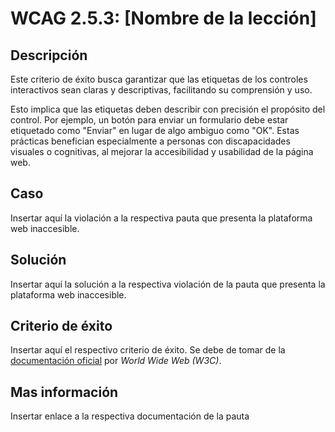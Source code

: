 # WCAG 2.5.3: [Nombre de la lección]

## Descripción

Este criterio de éxito busca garantizar que las etiquetas de los controles interactivos sean claras y descriptivas, facilitando su comprensión y uso.

Esto implica que las etiquetas deben describir con precisión el propósito del control. Por ejemplo, un botón para enviar un formulario debe estar etiquetado como "Enviar" en lugar de algo ambiguo como "OK". Estas prácticas benefician especialmente a personas con discapacidades visuales o cognitivas, al mejorar la accesibilidad y usabilidad de la página web.

## Caso

Insertar aquí la violación a la respectiva pauta que presenta la plataforma web inaccesible.

## Solución

Insertar aquí la solución a la respectiva violación de la pauta que presenta la plataforma web inaccesible.

## Criterio de éxito

Insertar aquí el respectivo criterio de éxito. Se debe de tomar de la [documentación oficial](https://www.w3.org/WAI/) por *World Wide Web (W3C)*.

## Mas información

Insertar enlace a la respectiva documentación de la pauta

